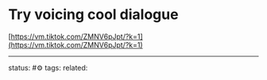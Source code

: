 # Try voicing cool dialogue  
  
[https://vm.tiktok.com/ZMNV6pJpt/?k=1](https://vm.tiktok.com/ZMNV6pJpt/?k=1)

---
status: #⚙️ 
tags: 
related: 
